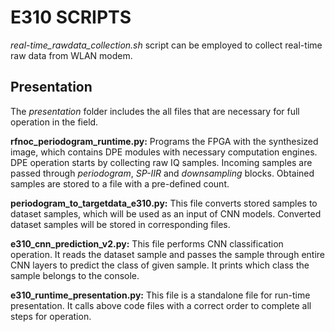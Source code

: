 # E310 SCRIPTS

*real-time_rawdata_collection.sh* script can be employed to collect real-time raw data from WLAN modem.

## Presentation

The *presentation* folder includes the all files that are necessary for full operation in the field. 

**rfnoc_periodogram_runtime.py:** Programs the FPGA with the synthesized image, which contains DPE modules with necessary computation engines. DPE operation starts by collecting raw IQ samples. Incoming samples are passed through *periodogram*, *SP-IIR* and *downsampling* blocks. Obtained samples are stored to a file with a pre-defined count.

**periodogram_to_targetdata_e310.py:** This file converts stored samples to dataset samples, which will be used as an input of CNN models. Converted dataset samples will be stored in corresponding files.

**e310_cnn_prediction_v2.py:** This file performs CNN classification operation. It reads the dataset sample and passes the sample through entire CNN layers to predict the class of given sample. It prints which class the sample belongs to the console.

**e310_runtime_presentation.py:** This file is a standalone file for run-time presentation. It calls above code files with a correct order to complete all steps for operation.